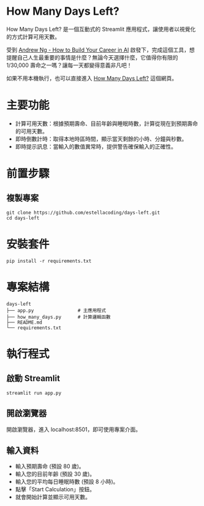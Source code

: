 # How Many Days Left?

How Many Days Left? 是一個互動式的 Streamlit 應用程式，讓使用者以視覺化的方式計算可用天數。

受到 [Andrew Ng - How to Build Your Career in AI](https://info.deeplearning.ai/how-to-build-a-career-in-ai-book) 啟發下，完成這個工具，想提醒自己人生最重要的事情是什麼？無論今天選擇什麼，它值得你有限的 1/30,000 壽命之一嗎？讓每一天都變得意義非凡吧！

如果不用本機執行，也可以直接進入 [How Many Days Left?](https://days-left.streamlit.app/) 這個網頁。

# 主要功能
- 計算可用天數：根據預期壽命、目前年齡與睡眠時數，計算從現在到預期壽命的可用天數。
- 即時倒數計時：取得本地時區時間，顯示當天剩餘的小時、分鐘與秒數。
- 即時提示訊息：當輸入的數值異常時，提供警告確保輸入的正確性。

# 前置步驟
## 複製專案
```
git clone https://github.com/estellacoding/days-left.git
cd days-left
```

# 安裝套件
```
pip install -r requirements.txt
```

# 專案結構
```
days-left
├── app.py                # 主應用程式
├── how_many_days.py      # 計算邏輯函數
├── README.md
└── requirements.txt
```

# 執行程式
## 啟動 Streamlit
```
streamlit run app.py
```
## 開啟瀏覽器
開啟瀏覽器，進入 localhost:8501，即可使用專案介面。

## 輸入資料
- 輸入預期壽命 (預設 80 歲)。
- 輸入您的目前年齡 (預設 30 歲)。
- 輸入您的平均每日睡眠時數 (預設 8 小時)。
- 點擊「Start Calculation」按鈕。
- 就會開始計算並顯示可用天數。
